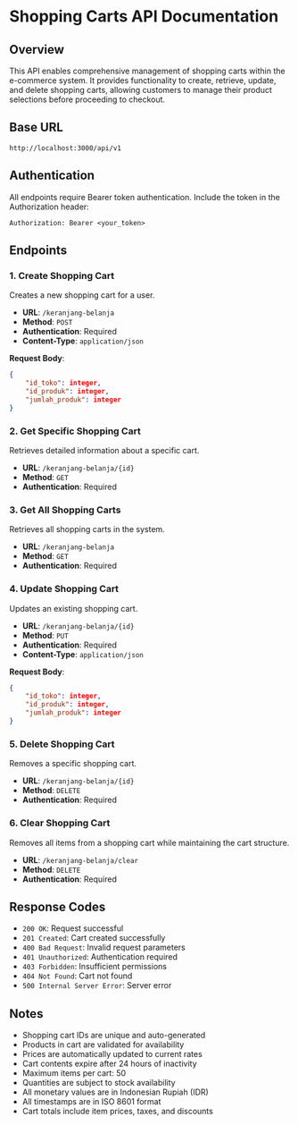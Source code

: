 # Shopping Carts API Documentation

## Overview

This API enables comprehensive management of shopping carts within the e-commerce system. It provides functionality to create, retrieve, update, and delete shopping carts, allowing customers to manage their product selections before proceeding to checkout.

## Base URL

```
http://localhost:3000/api/v1
```

## Authentication

All endpoints require Bearer token authentication. Include the token in the Authorization header:

```
Authorization: Bearer <your_token>
```

## Endpoints

### 1. Create Shopping Cart

Creates a new shopping cart for a user.

- **URL**: `/keranjang-belanja`
- **Method**: `POST`
- **Authentication**: Required
- **Content-Type**: `application/json`

**Request Body**:

```json
{
    "id_toko": integer,
    "id_produk": integer,
    "jumlah_produk": integer
}
```

### 2. Get Specific Shopping Cart

Retrieves detailed information about a specific cart.

- **URL**: `/keranjang-belanja/{id}`
- **Method**: `GET`
- **Authentication**: Required

### 3. Get All Shopping Carts

Retrieves all shopping carts in the system.

- **URL**: `/keranjang-belanja`
- **Method**: `GET`
- **Authentication**: Required

### 4. Update Shopping Cart

Updates an existing shopping cart.

- **URL**: `/keranjang-belanja/{id}`
- **Method**: `PUT`
- **Authentication**: Required
- **Content-Type**: `application/json`

**Request Body**:

```json
{
    "id_toko": integer,
    "id_produk": integer,
    "jumlah_produk": integer
}
```

### 5. Delete Shopping Cart

Removes a specific shopping cart.

- **URL**: `/keranjang-belanja/{id}`
- **Method**: `DELETE`
- **Authentication**: Required

### 6. Clear Shopping Cart

Removes all items from a shopping cart while maintaining the cart structure.

- **URL**: `/keranjang-belanja/clear`
- **Method**: `DELETE`
- **Authentication**: Required

## Response Codes

- `200 OK`: Request successful
- `201 Created`: Cart created successfully
- `400 Bad Request`: Invalid request parameters
- `401 Unauthorized`: Authentication required
- `403 Forbidden`: Insufficient permissions
- `404 Not Found`: Cart not found
- `500 Internal Server Error`: Server error

## Notes

- Shopping cart IDs are unique and auto-generated
- Products in cart are validated for availability
- Prices are automatically updated to current rates
- Cart contents expire after 24 hours of inactivity
- Maximum items per cart: 50
- Quantities are subject to stock availability
- All monetary values are in Indonesian Rupiah (IDR)
- All timestamps are in ISO 8601 format
- Cart totals include item prices, taxes, and discounts
